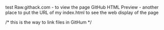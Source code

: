 test
Raw.githack.com - to view the page
GitHub HTML Preview - another place to put the URL of my index.html to see the web display of the page

 /*   <link rel="stylesheet" href="https://raw.githubusercontent.com/TataBou/CSS-course/main/style.css">
       this is the way to link files in GitHum */
